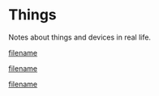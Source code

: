 # Things

Notes about things and devices in real life.

[filename](./LogitechBrio.md ':include')

[filename](./Waschmaschine-Bosch-Logixx-8-WAW32541.md ':include')

[filename](./Waschmittel.md ':include')

